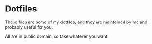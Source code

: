 Dotfiles
=======

These files are some of my dotfiles, and they are maintained by me and probably useful for you.

All are in public domain, so take whatever you want.
